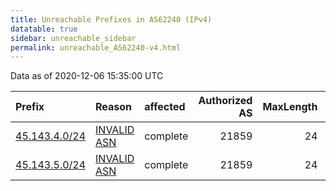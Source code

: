 ```yaml
---
title: Unreachable Prefixes in AS62240 (IPv4)
datatable: true
sidebar: unreachable_sidebar
permalink: unreachable_AS62240-v4.html
---
```


Data as of 2020-12-06 15:35:00 UTC


<div class="datatable-begin"></div>

| Prefix                                               | Reason                                                                                               | affected   |   Authorized AS |   MaxLength | Anchor                                         |   unreachable /24s |
|:-----------------------------------------------------|:-----------------------------------------------------------------------------------------------------|:-----------|----------------:|------------:|:-----------------------------------------------|-------------------:|
| [45.143.4.0/24](https://stat.ripe.net/45.143.4.0/24) | [INVALID ASN](https://rpki-validator.ripe.net/announcement-preview?asn=AS62240&prefix=45.143.4.0/24) | complete   |           21859 |          24 | [RIPE](unreachable_RIPE_NCC_RPKI_Root-v4.html) |                  1 |
| [45.143.5.0/24](https://stat.ripe.net/45.143.5.0/24) | [INVALID ASN](https://rpki-validator.ripe.net/announcement-preview?asn=AS62240&prefix=45.143.5.0/24) | complete   |           21859 |          24 | [RIPE](unreachable_RIPE_NCC_RPKI_Root-v4.html) |                  1 |

<div class="datatable-end"></div>